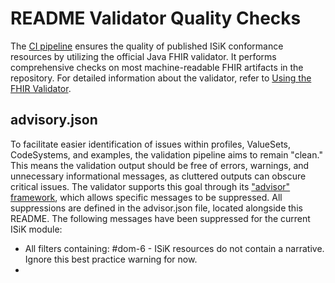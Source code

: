 # README Validator Quality Checks

The [CI pipeline]((https://github.com/gematik/spec-ISiK-Terminplanung/blob/main-stufe-4/.github/workflows/main.yml)) ensures the quality of published ISiK conformance resources by utilizing the official Java FHIR validator. It performs comprehensive checks on most machine-readable FHIR artifacts in the repository. For detailed information about the validator, refer to [Using the FHIR Validator]((https://confluence.hl7.org/display/FHIR/Using+the+FHIR+Validator)).

## advisory.json

To facilitate easier identification of issues within profiles, ValueSets, CodeSystems, and examples, the validation pipeline aims to remain "clean." This means the validation output should be free of errors, warnings, and unnecessary informational messages, as cluttered outputs can obscure critical issues. The validator supports this goal through its ["advisor" framework]((https://confluence.hl7.org/display/FHIR/Validator+Advisor+Framework)), which allows specific messages to be suppressed. All suppressions are defined in the advisor.json file, located alongside this README. The following messages have been suppressed for the current ISiK module:

* All filters containing: #dom-6 - ISiK resources do not contain a narrative. Ignore this best practice warning for now.
* 
